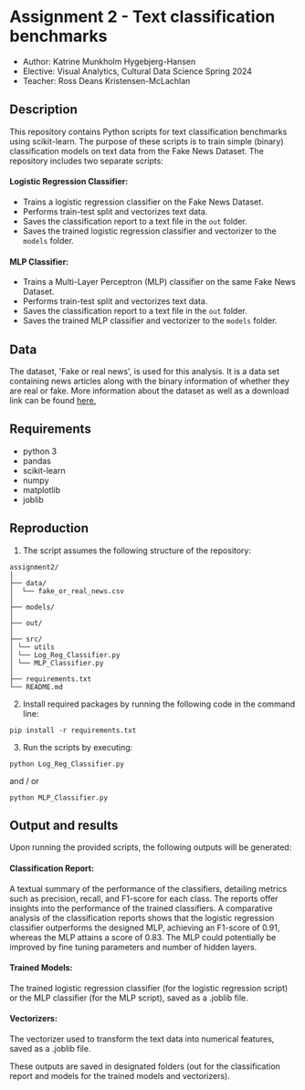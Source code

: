 # Assignment 2 - Text classification benchmarks

- Author: Katrine Munkholm Hygebjerg-Hansen
- Elective: Visual Analytics, Cultural Data Science Spring 2024
- Teacher: Ross Deans Kristensen-McLachlan

## Description

This repository contains Python scripts for text classification benchmarks using scikit-learn. The purpose of these scripts is to train simple (binary) classification models on text data from the Fake News Dataset. The repository includes two separate scripts:

#### Logistic Regression Classifier:
- Trains a logistic regression classifier on the Fake News Dataset.
- Performs train-test split and vectorizes text data.
- Saves the classification report to a text file in the `out` folder.
- Saves the trained logistic regression classifier and vectorizer to the `models` folder.

#### MLP Classifier:
- Trains a Multi-Layer Perceptron (MLP) classifier on the same Fake News Dataset.
- Performs train-test split and vectorizes text data.
- Saves the classification report to a text file in the `out` folder.
- Saves the trained MLP classifier and vectorizer to the `models` folder.


## Data

The dataset, 'Fake or real news', is used for this analysis. 
It is a data set containing news articles along with the binary information of whether they are real or fake.
More information about the dataset as well as a download link can be found [here.](https://github.com/lutzhamel/fake-news/blob/master/README.md)


## Requirements

- python 3 
- pandas 
- scikit-learn 
- numpy 
- matplotlib 
- joblib

## Reproduction

1. The script assumes the following structure of the repository:
```
assignment2/
│
├── data/
│  └── fake_or_real_news.csv
│
├── models/
│  
├── out/
│
├── src/
│ └── utils
│ └── Log_Reg_Classifier.py
│ └── MLP_Classifier.py
│
├── requirements.txt
└── README.md
```

2. Install required packages by running the following code in the command line:

```pip install -r requirements.txt```

3. Run the scripts by executing:

``` python Log_Reg_Classifier.py ```

and / or

``` python MLP_Classifier.py ```

## Output and results

Upon running the provided scripts, the following outputs will be generated:

#### Classification Report: 
A textual summary of the performance of the classifiers, detailing metrics such as precision, recall, and F1-score for each class.
The reports offer insights into the performance of the trained classifiers. A comparative analysis of the classification reports shows that the logistic regression classifier outperforms the designed MLP, achieving an F1-score of 0.91, whereas the MLP attains a score of 0.83. 
The MLP could potentially be improved by fine tuning parameters and number of hidden layers. 

#### Trained Models: 
The trained logistic regression classifier (for the logistic regression script) or the MLP classifier (for the MLP script), saved as a .joblib file.

#### Vectorizers:
The vectorizer used to transform the text data into numerical features, saved as a .joblib file.

These outputs are saved in designated folders (out for the classification report and models for the trained models and vectorizers). 

